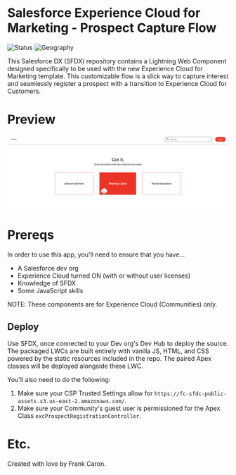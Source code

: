 # Salesforce Experience Cloud for Marketing - Prospect Capture Flow

![Status](https://img.shields.io/badge/status-Beta-yellowgreen)
![Geography](https://img.shields.io/badge/Geography-US-blue)

This Salesforce DX (SFDX) repository contains a Lightning Web Component designed specifically to be used with the new Experience Cloud for Marketing template. This customizable flow is a slick way to capture interest and seamlessly register a prospect with a transition to Experience Cloud for Customers.

# Preview

![Preview of the reg flow](preview.png)

# Prereqs

In order to use this app, you'll need to ensure that you have...

* A Salesforce dev org
* Experience Cloud turned ON (with or without user licenses)
* Knowledge of SFDX
* Some JavaScript skills

NOTE: These components are for Experience Cloud (Communities) only.

## Deploy

Use SFDX, once connected to your Dev org's Dev Hub to deploy the source. The packaged LWCs are built entirely with vanilla JS, HTML, and CSS powered by the static resources included in the repo. The paired Apex classes will be deployed alongside these LWC.

You'll also need to do the following:

1. Make sure your CSP Trusted Settings allow for `https://fc-sfdc-public-assets.s3.us-east-2.amazonaws.com/`.
2. Make sure your Community's guest user is permissioned for the Apex Class `excProspectRegistrationController`.

# Etc.

Created with love by Frank Caron.